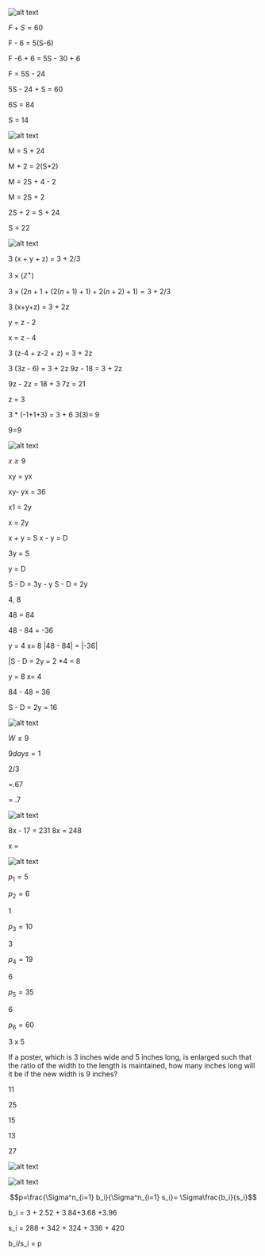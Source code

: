 ![alt text](image-1.png)


$F + S = 60$

F - 6 = 5(S-6)

F -6 + 6 = 5S - 30 + 6

F = 5S - 24

5S - 24 + S = 60

6S = 84

S = 14




![alt text](image-2.png)

M = S + 24

M + 2 = 2(S+2)

M = 2S + 4 - 2

M = 2S + 2

2S + 2  = S + 24

S = 22



![alt text](image-3.png)

3 (x + y + z) = 3 + 2/3




$3 \times (\mathbb{Z}^+)$

$3 \times (2n + 1 + (2(n+1) + 1) + 2(n+2) + 1) = 3 + 2/3$


3 (x+y+z) = 3 + 2z


y = z - 2

x = z - 4

3 (z-4 + z-2 + z) = 3 + 2z

3 (3z - 6) = 3 + 2z
9z - 18 = 3 + 2z

9z - 2z = 18 + 3
7z = 21

z = 3

3 * (-1+1+3) = 3 + 6
3(3)= 9

9=9



![alt text](image-4.png)


$x\geq 9$

xy = yx 

xy- yx = 36


x1 = 2y

x = 2y

x + y = S
x - y = D

3y = S

y = D

S - D = 3y - y
S - D = 2y

4, 8

48 = 84

48 - 84 = -36

y = 4
x= 8
|48 - 84| = |-36|

|S - D = 2y = 2 *4 = 8

y = 8
x= 4

84 - 48 = 36

S - D = 2y = 16

![alt text](image-5.png)

$W \leq 9$

$9days = 1$

2/3 

=.67

= .7

![alt text](image-6.png)

8x - 17 = 231
8x = 248

x = 


![alt text](image-7.png)


$p_1 = 5$


$p_2 = 6$

1

$p_3 = 10$

3

$p_4 = 19$

6

$p_5 = 35$

6

$p_6 = 60$

 3 x 5

If a poster, which is 3 inches wide and 5 inches long, is enlarged such that the ratio of the width to the length is maintained, how many inches long will it be if the new width is 9 inches?

11

25

15

13

27

![alt text](image-8.png)

![alt text](image-9.png)



$$p=\frac{\Sigma^n_{i=1} b_i}{\Sigma^n_{i=1} s_i}= \Sigma\frac{b_i}{s_i}$$

b_i = 3 + 2.52 + 3.84+3.68 +3.96

s_i = 288 + 342 + 324 + 336 + 420

b_i/s_i = p


